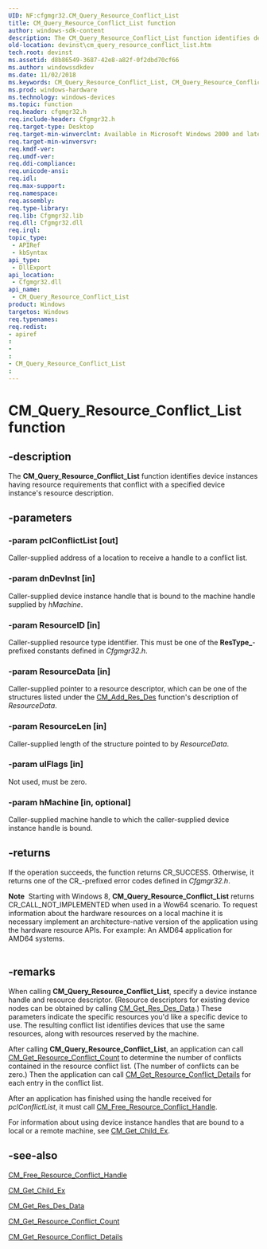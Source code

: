 ```yaml
---
UID: NF:cfgmgr32.CM_Query_Resource_Conflict_List
title: CM_Query_Resource_Conflict_List function
author: windows-sdk-content
description: The CM_Query_Resource_Conflict_List function identifies device instances having resource requirements that conflict with a specified device instance's resource description.
old-location: devinst\cm_query_resource_conflict_list.htm
tech.root: devinst
ms.assetid: d8b86549-3687-42e8-a82f-0f2dbd70cf66
ms.author: windowssdkdev
ms.date: 11/02/2018
ms.keywords: CM_Query_Resource_Conflict_List, CM_Query_Resource_Conflict_List function [Device and Driver Installation], cfgmgr32/CM_Query_Resource_Conflict_List, cfgmgrfn_1d52e544-49ce-4c1a-acc1-b59b7aaec790.xml, devinst.cm_query_resource_conflict_list
ms.prod: windows-hardware
ms.technology: windows-devices
ms.topic: function
req.header: cfgmgr32.h
req.include-header: Cfgmgr32.h
req.target-type: Desktop
req.target-min-winverclnt: Available in Microsoft Windows 2000 and later versions of Windows.
req.target-min-winversvr: 
req.kmdf-ver: 
req.umdf-ver: 
req.ddi-compliance: 
req.unicode-ansi: 
req.idl: 
req.max-support: 
req.namespace: 
req.assembly: 
req.type-library: 
req.lib: Cfgmgr32.lib
req.dll: Cfgmgr32.dll
req.irql: 
topic_type:
 - APIRef
 - kbSyntax
api_type:
 - DllExport
api_location:
 - Cfgmgr32.dll
api_name:
 - CM_Query_Resource_Conflict_List
product: Windows
targetos: Windows
req.typenames: 
req.redist: 
- apiref
: 
- 
: 
- CM_Query_Resource_Conflict_List
: 
---
```


# CM_Query_Resource_Conflict_List function


## -description


The <b>CM_Query_Resource_Conflict_List</b> function identifies device instances having resource requirements that conflict with a specified device instance's resource description.


## -parameters




### -param pclConflictList [out]

Caller-supplied address of a location to receive a handle to a conflict list.


### -param dnDevInst [in]

Caller-supplied device instance handle that is bound to the machine handle supplied by <i>hMachine</i>.


### -param ResourceID [in]

Caller-supplied resource type identifier. This must be one of the <b>ResType_</b>-prefixed constants defined in <i>Cfgmgr32.h</i>.


### -param ResourceData [in]

Caller-supplied pointer to a resource descriptor, which can be one of the structures listed under the <a href="https://msdn.microsoft.com/0097b53a-c1c8-4e76-beef-812a953073b6">CM_Add_Res_Des</a> function's description of <i>ResourceData</i>.


### -param ResourceLen [in]

Caller-supplied length of the structure pointed to by <i>ResourceData</i>.


### -param ulFlags [in]

Not used, must be zero.


### -param hMachine [in, optional]

Caller-supplied machine handle to which the caller-supplied device instance handle is bound.


## -returns



If the operation succeeds, the function returns CR_SUCCESS. Otherwise, it returns one of the CR_-prefixed error codes defined in <i>Cfgmgr32.h</i>.

<div class="alert"><b>Note</b>  Starting with Windows 8, <b>CM_Query_Resource_Conflict_List</b> returns CR_CALL_NOT_IMPLEMENTED when used in a Wow64 scenario. To request information about the hardware resources on a local machine it is necessary implement an architecture-native version of the application using the hardware resource APIs. For example: An AMD64 application for AMD64 systems.</div>
<div> </div>



## -remarks



When calling <b>CM_Query_Resource_Conflict_List</b>, specify a device instance handle and resource descriptor. (Resource descriptors for existing device nodes can be obtained by calling <a href="https://msdn.microsoft.com/en-us/library/Ff538641(v=VS.85).aspx">CM_Get_Res_Des_Data</a>.) These parameters indicate the specific resources you'd like a specific device to use. The resulting conflict list identifies devices that use the same resources, along with resources reserved by the machine.

After calling <b>CM_Query_Resource_Conflict_List</b>, an application can call <a href="https://msdn.microsoft.com/en-us/library/Ff538622(v=VS.85).aspx">CM_Get_Resource_Conflict_Count</a> to determine the number of conflicts contained in the resource conflict list. (The number of conflicts can be zero.) Then the application can call <a href="https://msdn.microsoft.com/en-us/library/Ff538631(v=VS.85).aspx">CM_Get_Resource_Conflict_Details</a> for each entry in the conflict list.

After an application has finished using the handle received for <i>pclConflictList</i>, it must call <a href="https://msdn.microsoft.com/8c6b4f0d-d4d0-44dc-9a8f-5e3fe36c73a5">CM_Free_Resource_Conflict_Handle</a>.

For information about using device instance handles that are bound to a local or a remote machine, see <a href="https://msdn.microsoft.com/bcd46252-6f87-4d49-a24c-81789b0148d9">CM_Get_Child_Ex</a>.




## -see-also




<a href="https://msdn.microsoft.com/8c6b4f0d-d4d0-44dc-9a8f-5e3fe36c73a5">CM_Free_Resource_Conflict_Handle</a>



<a href="https://msdn.microsoft.com/bcd46252-6f87-4d49-a24c-81789b0148d9">CM_Get_Child_Ex</a>



<a href="https://msdn.microsoft.com/en-us/library/Ff538641(v=VS.85).aspx">CM_Get_Res_Des_Data</a>



<a href="https://msdn.microsoft.com/en-us/library/Ff538622(v=VS.85).aspx">CM_Get_Resource_Conflict_Count</a>



<a href="https://msdn.microsoft.com/en-us/library/Ff538631(v=VS.85).aspx">CM_Get_Resource_Conflict_Details</a>
 

 


